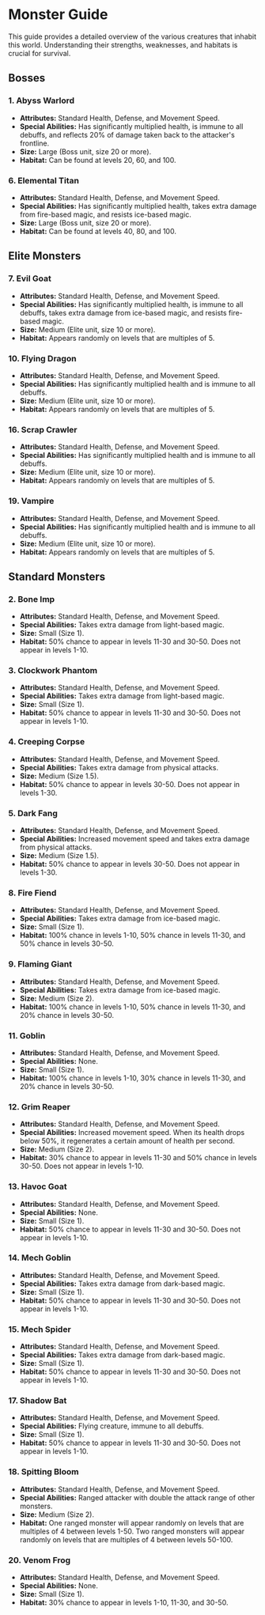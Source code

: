 # Monster Guide

This guide provides a detailed overview of the various creatures that inhabit this world. Understanding their strengths, weaknesses, and habitats is crucial for survival.

## Bosses

### 1. Abyss Warlord
*   **Attributes:** Standard Health, Defense, and Movement Speed.
*   **Special Abilities:** Has significantly multiplied health, is immune to all debuffs, and reflects 20% of damage taken back to the attacker's frontline.
*   **Size:** Large (Boss unit, size 20 or more).
*   **Habitat:** Can be found at levels 20, 60, and 100.

### 6. Elemental Titan
*   **Attributes:** Standard Health, Defense, and Movement Speed.
*   **Special Abilities:** Has significantly multiplied health, takes extra damage from fire-based magic, and resists ice-based magic.
*   **Size:** Large (Boss unit, size 20 or more).
*   **Habitat:** Can be found at levels 40, 80, and 100.

## Elite Monsters

### 7. Evil Goat
*   **Attributes:** Standard Health, Defense, and Movement Speed.
*   **Special Abilities:** Has significantly multiplied health, is immune to all debuffs, takes extra damage from ice-based magic, and resists fire-based magic.
*   **Size:** Medium (Elite unit, size 10 or more).
*   **Habitat:** Appears randomly on levels that are multiples of 5.

### 10. Flying Dragon
*   **Attributes:** Standard Health, Defense, and Movement Speed.
*   **Special Abilities:** Has significantly multiplied health and is immune to all debuffs.
*   **Size:** Medium (Elite unit, size 10 or more).
*   **Habitat:** Appears randomly on levels that are multiples of 5.

### 16. Scrap Crawler
*   **Attributes:** Standard Health, Defense, and Movement Speed.
*   **Special Abilities:** Has significantly multiplied health and is immune to all debuffs.
*   **Size:** Medium (Elite unit, size 10 or more).
*   **Habitat:** Appears randomly on levels that are multiples of 5.

### 19. Vampire
*   **Attributes:** Standard Health, Defense, and Movement Speed.
*   **Special Abilities:** Has significantly multiplied health and is immune to all debuffs.
*   **Size:** Medium (Elite unit, size 10 or more).
*   **Habitat:** Appears randomly on levels that are multiples of 5.

## Standard Monsters

### 2. Bone Imp
*   **Attributes:** Standard Health, Defense, and Movement Speed.
*   **Special Abilities:** Takes extra damage from light-based magic.
*   **Size:** Small (Size 1).
*   **Habitat:** 50% chance to appear in levels 11-30 and 30-50. Does not appear in levels 1-10.

### 3. Clockwork Phantom
*   **Attributes:** Standard Health, Defense, and Movement Speed.
*   **Special Abilities:** Takes extra damage from light-based magic.
*   **Size:** Small (Size 1).
*   **Habitat:** 50% chance to appear in levels 11-30 and 30-50. Does not appear in levels 1-10.

### 4. Creeping Corpse
*   **Attributes:** Standard Health, Defense, and Movement Speed.
*   **Special Abilities:** Takes extra damage from physical attacks.
*   **Size:** Medium (Size 1.5).
*   **Habitat:** 50% chance to appear in levels 30-50. Does not appear in levels 1-30.

### 5. Dark Fang
*   **Attributes:** Standard Health, Defense, and Movement Speed.
*   **Special Abilities:** Increased movement speed and takes extra damage from physical attacks.
*   **Size:** Medium (Size 1.5).
*   **Habitat:** 50% chance to appear in levels 30-50. Does not appear in levels 1-30.

### 8. Fire Fiend
*   **Attributes:** Standard Health, Defense, and Movement Speed.
*   **Special Abilities:** Takes extra damage from ice-based magic.
*   **Size:** Small (Size 1).
*   **Habitat:** 100% chance in levels 1-10, 50% chance in levels 11-30, and 50% chance in levels 30-50.

### 9. Flaming Giant
*   **Attributes:** Standard Health, Defense, and Movement Speed.
*   **Special Abilities:** Takes extra damage from ice-based magic.
*   **Size:** Medium (Size 2).
*   **Habitat:** 100% chance in levels 1-10, 50% chance in levels 11-30, and 20% chance in levels 30-50.

### 11. Goblin
*   **Attributes:** Standard Health, Defense, and Movement Speed.
*   **Special Abilities:** None.
*   **Size:** Small (Size 1).
*   **Habitat:** 100% chance in levels 1-10, 30% chance in levels 11-30, and 20% chance in levels 30-50.

### 12. Grim Reaper
*   **Attributes:** Standard Health, Defense, and Movement Speed.
*   **Special Abilities:** Increased movement speed. When its health drops below 50%, it regenerates a certain amount of health per second.
*   **Size:** Medium (Size 2).
*   **Habitat:** 30% chance to appear in levels 11-30 and 50% chance in levels 30-50. Does not appear in levels 1-10.

### 13. Havoc Goat
*   **Attributes:** Standard Health, Defense, and Movement Speed.
*   **Special Abilities:** None.
*   **Size:** Small (Size 1).
*   **Habitat:** 50% chance to appear in levels 11-30 and 30-50. Does not appear in levels 1-10.

### 14. Mech Goblin
*   **Attributes:** Standard Health, Defense, and Movement Speed.
*   **Special Abilities:** Takes extra damage from dark-based magic.
*   **Size:** Small (Size 1).
*   **Habitat:** 50% chance to appear in levels 11-30 and 30-50. Does not appear in levels 1-10.

### 15. Mech Spider
*   **Attributes:** Standard Health, Defense, and Movement Speed.
*   **Special Abilities:** Takes extra damage from dark-based magic.
*   **Size:** Small (Size 1).
*   **Habitat:** 50% chance to appear in levels 11-30 and 30-50. Does not appear in levels 1-10.

### 17. Shadow Bat
*   **Attributes:** Standard Health, Defense, and Movement Speed.
*   **Special Abilities:** Flying creature, immune to all debuffs.
*   **Size:** Small (Size 1).
*   **Habitat:** 50% chance to appear in levels 11-30 and 30-50. Does not appear in levels 1-10.

### 18. Spitting Bloom
*   **Attributes:** Standard Health, Defense, and Movement Speed.
*   **Special Abilities:** Ranged attacker with double the attack range of other monsters.
*   **Size:** Medium (Size 2).
*   **Habitat:** One ranged monster will appear randomly on levels that are multiples of 4 between levels 1-50. Two ranged monsters will appear randomly on levels that are multiples of 4 between levels 50-100.

### 20. Venom Frog
*   **Attributes:** Standard Health, Defense, and Movement Speed.
*   **Special Abilities:** None.
*   **Size:** Small (Size 1).
*   **Habitat:** 30% chance to appear in levels 1-10, 11-30, and 30-50.